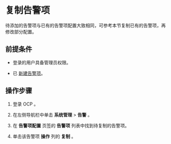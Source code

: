 复制告警项 
==========================

待添加的告警项与已有的告警项配置大致相同，可参考本节复制已有的告警项，再修改部分配置。

前提条件 
-------------------------

* 登录的用户具备管理员权限。

  

* 已 [新建告警项](2.create-an-alarm-item.md)。

  




操作步骤 
-------------------------

1. 登录 OCP 。

   

2. 在左侧导航栏中单击 **系统管理** \> **告警** 。

   

3. 在 **告警项配置** 页签的 **告警项** 列表中找到待复制的告警项。

   

4. 单击该告警项 **操作** 列的 **复制** 。

   



